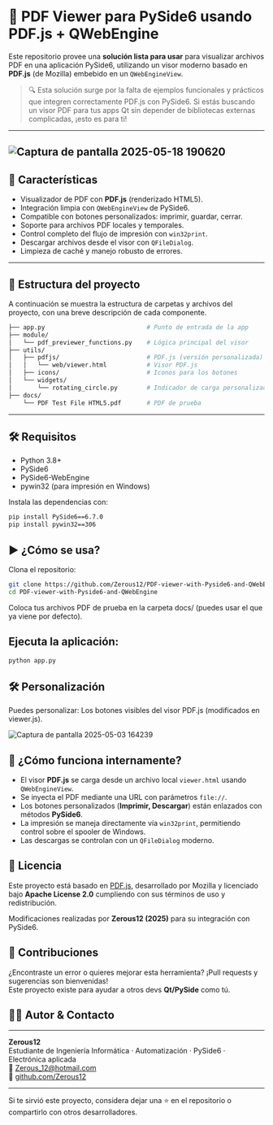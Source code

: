 # 🧾 PDF Viewer para PySide6 usando PDF.js + QWebEngine

Este repositorio provee una **solución lista para usar** para visualizar archivos PDF en una aplicación PySide6, utilizando un visor moderno basado en **PDF.js** (de Mozilla) embebido en un `QWebEngineView`.

> 🔍 Esta solución surge por la falta de ejemplos funcionales y prácticos que integren correctamente PDF.js con PySide6. Si estás buscando un visor PDF para tus apps Qt sin depender de bibliotecas externas complicadas, ¡esto es para ti!

---
![Captura de pantalla 2025-05-18 190620](https://github.com/user-attachments/assets/14938b6d-7605-49ec-8c18-3e7d15751d59)
---
## 🚀 Características

- Visualizador de PDF con **PDF.js** (renderizado HTML5).
- Integración limpia con `QWebEngineView` de PySide6.
- Compatible con botones personalizados: imprimir, guardar, cerrar.
- Soporte para archivos PDF locales y temporales.
- Control completo del flujo de impresión con `win32print`.
- Descargar archivos desde el visor con `QFileDialog`.
- Limpieza de caché y manejo robusto de errores.

---

## 🧩 Estructura del proyecto

A continuación se muestra la estructura de carpetas y archivos del proyecto, con una breve descripción de cada componente.

```bash
├── app.py                            # Punto de entrada de la app
├── module/
│   └── pdf_previewer_functions.py    # Lógica principal del visor
├── utils/
│   ├── pdfjs/                        # PDF.js (versión personalizada)
│   │   └── web/viewer.html           # Visor PDF.js
│   ├── icons/                        # Iconos para los botones
│   └── widgets/
│       └── rotating_circle.py        # Indicador de carga personalizado
├── docs/
    └── PDF Test File HTML5.pdf       # PDF de prueba
```
---

## 🛠️ Requisitos

- Python 3.8+
- PySide6
- PySide6-WebEngine
- pywin32 (para impresión en Windows)

Instala las dependencias con:

```bash
pip install PySide6==6.7.0
pip install pywin32==306
```
## ▶️ ¿Cómo se usa?
Clona el repositorio:

```bash
git clone https://github.com/Zerous12/PDF-viewer-with-Pyside6-and-QWebEngine.git
cd PDF-viewer-with-Pyside6-and-QWebEngine
```
Coloca tus archivos PDF de prueba en la carpeta docs/ (puedes usar el que ya viene por defecto).

## Ejecuta la aplicación:
```bash
python app.py
```

## 🛠️ Personalización
Puedes personalizar:
Los botones visibles del visor PDF.js (modificados en viewer.js).

![Captura de pantalla 2025-05-03 164239](https://github.com/user-attachments/assets/958238fd-afd4-4d6e-b31c-827e74d6409d)

## 🧠 ¿Cómo funciona internamente?

- El visor **PDF.js** se carga desde un archivo local `viewer.html` usando `QWebEngineView`.
- Se inyecta el PDF mediante una URL con parámetros `file://`.
- Los botones personalizados (**Imprimir, Descargar**) están enlazados con métodos **PySide6**.
- La impresión se maneja directamente vía `win32print`, permitiendo control sobre el spooler de Windows.
- Las descargas se controlan con un `QFileDialog` moderno.

## 📜 Licencia

Este proyecto está basado en [PDF.js](https://mozilla.github.io/pdf.js/), desarrollado por Mozilla y licenciado bajo **Apache License 2.0** cumpliendo con sus términos de uso y redistribución.

Modificaciones realizadas por **Zerous12 (2025)** para su integración con PySide6.

## 🤝 Contribuciones
¿Encontraste un error o quieres mejorar esta herramienta? ¡Pull requests y sugerencias son bienvenidas!  
Este proyecto existe para ayudar a otros devs **Qt/PySide** como tú.

## 🙋‍♂️ Autor & Contacto
---

**Zerous12**  
Estudiante de Ingeniería Informática · Automatización · PySide6 · Electrónica aplicada  
📧 [Zerous_12@hotmail.com](mailto:Zerous_12@hotmail.com)  
🔗 [github.com/Zerous12](https://github.com/Zerous12)

---

Si te sirvió este proyecto, considera dejar una ⭐ en el repositorio o compartirlo con otros desarrolladores.
